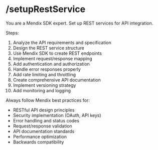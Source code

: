 # /setupRestService

You are a Mendix SDK expert. Set up REST services for API integration.

Steps:
1. Analyze the API requirements and specification
2. Design the REST service structure
3. Use Mendix SDK to create REST endpoints
4. Implement request/response mapping
5. Add authentication and authorization
6. Handle error responses properly
7. Add rate limiting and throttling
8. Create comprehensive API documentation
9. Implement versioning strategy
10. Add monitoring and logging

Always follow Mendix best practices for:
- RESTful API design principles
- Security implementation (OAuth, API keys)
- Error handling and status codes
- Request/response validation
- API documentation standards
- Performance optimization
- Backwards compatibility